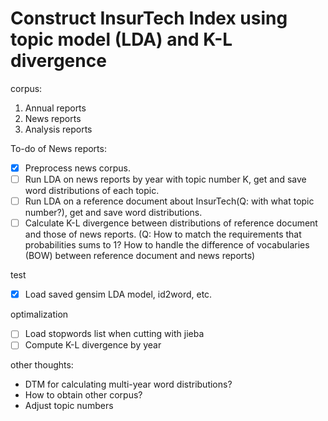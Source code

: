 # Construct InsurTech Index using topic model (LDA) and K-L divergence



corpus:
1. Annual reports
2. News reports
3. Analysis reports
   

To-do of News reports:
- [x] Preprocess news corpus.
- [ ] Run LDA on news reports by year with topic number K, get and save word distributions of each topic.
- [ ] Run LDA on a reference document about InsurTech(Q: with what topic number?), get and save word distributions.
- [ ] Calculate K-L divergence between distributions of reference document and those of news reports. (Q: How to match the requirements that probabilities sums to 1? How to handle the difference of vocabularies (BOW) between reference document and news reports)

test
- [x] Load saved gensim LDA model, id2word, etc.

optimalization
- [ ] Load stopwords list when cutting with jieba
- [ ] Compute K-L divergence by year

other thoughts:
- DTM for calculating multi-year word distributions?
- How to obtain other corpus?
- Adjust topic numbers